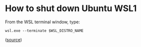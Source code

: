 # How to shut down Ubuntu WSL1

From the WSL terminal window, type:

```
wsl.exe --terminate $WSL_DISTRO_NAME
```

([source](https://stackoverflow.com/a/67090137/3422337))
